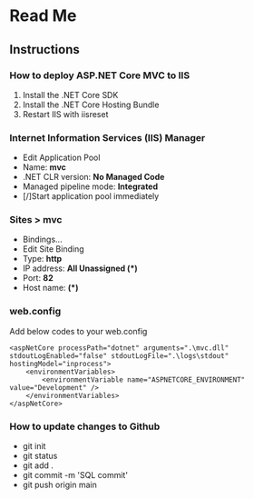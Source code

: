 # Read Me

## Instructions

### How to deploy ASP.NET Core MVC to IIS
1. Install the .NET Core SDK
2. Install the .NET Core Hosting Bundle
3. Restart IIS with iisreset

### Internet Information Services (IIS) Manager
- Edit Application Pool
- Name: **mvc**
- .NET CLR version: **No Managed Code**
- Managed pipeline mode: **Integrated**
- [/]Start application pool immediately

### Sites > mvc
- Bindings...
- Edit Site Binding
- Type: **http**
- IP address: **All Unassigned (*)**
- Port: **82**
- Host name: **(*)**

### web.config
Add below codes to your web.config
```
<aspNetCore processPath="dotnet" arguments=".\mvc.dll" stdoutLogEnabled="false" stdoutLogFile=".\logs\stdout" hostingModel="inprocess">
	<environmentVariables>
		<environmentVariable name="ASPNETCORE_ENVIRONMENT" value="Development" />
	</environmentVariables>
</aspNetCore>
```

### How to update changes to Github
- git init
- git status
- git add .
- git commit -m 'SQL commit'
- git push origin main
